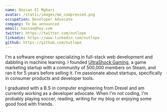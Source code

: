 ```yaml
---
name: Hassan El Mghari
avatar: /static/images/me_compressed.png
occupation: Developer Advocate
company: To be announced
email: hassan@hey.com
twitter: https://twitter.com/nutlope
linkedin: https://www.linkedin.com/nutlope
github: https://github.com/nutlope
---
```


I'm a software engineer specializing in full-stack web development and dabbling in machine learning. I founded [UltraShock Gaming](https://twitter.com/ushockgaming), a game marketing startup with a community of 500,000 members on Steam, and ran it for 5 years before selling it. I'm passionate about startups, specifically in consumer products and developer tools.

I graduated with a B.S in computer engineering from Drexel and am currently working as a developer advocate. When I'm not coding, I'm probably playing soccer, reading, writing for my blog or enjoying some good food with friends.
